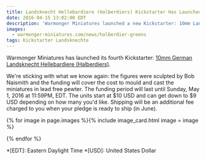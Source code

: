 ```yaml
---
title: Landsknecht Hellebardiere (Halberdiers) Kickstarter Has Launched!
date: 2016-04-15 13:02:00 EDT
description: 'Warmonger Miniatures launched a new Kickstarter: 10mm Landsknecht Hellebardiere (Halberdiers).'
images:
  - warmonger-miniatures.com/news/halberdier-greens
tags: Kickstarter Landsknechte
---
```

Warmonger Miniatures has launched its fourth Kickstarter: [10mm German Landsknecht Hellebardiere (Halberdiers)](https://www.kickstarter.com/projects/1765086496/10mm-german-landsknecht-hellebardiere-halberdiers).

We're sticking with what we know again: the figures were sculpted by Bob Naismith and the funding will cover the cost to mould and cast the miniatures in lead free pewter. The funding period will last until Sunday, May 1, 2016 at 11:59<abbr>PM</abbr>, EDT. The units start at $10 USD and can get down to $9 USD depending on how many you'd like. Shipping will be an additional fee charged to you when your pledge is ready to ship (in June).

{% for image in page.images %}{% include image_card.html image = image %}

{% endfor %}

*[EDT]: Eastern Daylight Time
*[USD]: United States Dollar
